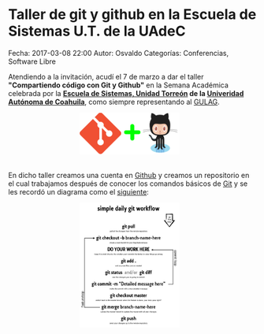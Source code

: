 Taller de git y github en la Escuela de Sistemas U.T. de la UAdeC
==================================

Fecha: 2017-03-08 22:00
Autor: Osvaldo
Categorías: Conferencias, Software Libre

Atendiendo a la invitación, acudí el 7 de marzo a dar el taller **"Compartiendo código con Git y Github"** en la Semana Académica celebrada por la **[Escuela de Sistemas, Unidad Torreón](http://www.sistemastorreon.uadec.mx/sistemas/) de la [Univeridad Autónoma de Coahuila](http://www.uadec.mx/)**, como siempre representando al [GULAG](http://gulag.org.mx/).

<center>
<img class="img-responsive" style="width:40%;height:auto;margin-right:12px;" src="2017-03-08-Taller-Git-Github-UAdeC/git-github.png" alt="Git-Github" width="425" height="350">
</center>

<!-- break -->

<br />

En dicho taller creamos una cuenta en [Github](https://github.com/) y creamos un repositorio en el cual trabajamos después de conocer los comandos básicos de [Git](https://git-scm.com/) y se les recordó un diagrama como el [siguiente](https://www.sonassi.com/blog/knowledge-base/our-magento-git-guide-and-work-flow):

<center>
<a href="https://www.sonassi.com/media/catalog/2012/07/simple_git_daily_workflow.pdf"><img class="img-responsive" style="width:40%;height:auto;margin-right:12px;" src="2017-03-08-Taller-Git-Github-UAdeC/simple_git_daily_workflow.jpg" alt="git-workflow" width="425" height="350"></a>
</center>

